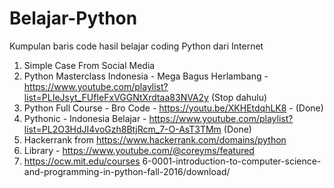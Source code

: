 # Belajar-Python
Kumpulan baris code hasil belajar coding Python dari Internet

1. Simple Case From Social Media 
2. Python Masterclass Indonesia - Mega Bagus Herlambang - https://www.youtube.com/playlist?list=PLIeJsyt_FUfIeFxVGGNtXrdtaa83NVA2y (Stop dahulu)
3. Python Full Course - Bro Code - https://youtu.be/XKHEtdqhLK8 - (Done)
4. Pythonic - Indonesia Belajar - https://www.youtube.com/playlist?list=PL2O3HdJI4voGzh8BtjRcm_7-O-AsT3TMm (Done)
5. Hackerrank from https://www.hackerrank.com/domains/python
6. Library - https://www.youtube.com/@coreyms/featured
7. https://ocw.mit.edu/courses 6-0001-introduction-to-computer-science-and-programming-in-python-fall-2016/download/